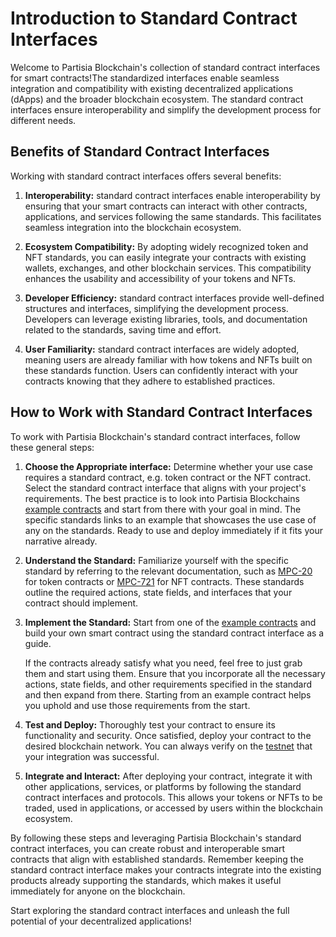 # Introduction to Standard Contract Interfaces

Welcome to Partisia Blockchain's collection of standard contract interfaces for smart contracts!The standardized interfaces enable seamless integration and compatibility with existing decentralized applications (dApps) and the broader blockchain ecosystem. The standard contract interfaces ensure interoperability and simplify the development process for different needs.

## Benefits of Standard Contract Interfaces

Working with standard contract interfaces offers several benefits:

1. **Interoperability:** standard contract interfaces enable interoperability by ensuring that your smart contracts can interact with other contracts, applications, and services following the same standards. This facilitates seamless integration into the blockchain ecosystem.

2. **Ecosystem Compatibility:** By adopting widely recognized token and NFT standards, you can easily integrate your contracts with existing wallets, exchanges, and other blockchain services. This compatibility enhances the usability and accessibility of your tokens and NFTs.

3. **Developer Efficiency:** standard contract interfaces provide well-defined structures and interfaces, simplifying the development process. Developers can leverage existing libraries, tools, and documentation related to the standards, saving time and effort.

4. **User Familiarity:** standard contract interfaces are widely adopted, meaning users are already familiar with how tokens and NFTs built on these standards function. Users can confidently interact with your contracts knowing that they adhere to established practices.

## How to Work with Standard Contract Interfaces

To work with Partisia Blockchain's standard contract interfaces, follow these general steps:

1. **Choose the Appropriate interface:** Determine whether your use case requires a standard contract, e.g. token contract or the NFT contract. Select the standard contract interface that aligns with your project's requirements. The best practice is to look into Partisia Blockchains [example contracts](../smart-contract-examples.md) and start from there with your goal in mind. The specific standards links to an example that showcases the use case of any on the standards. Ready to use and deploy immediately if it fits your narrative already.

2. **Understand the Standard:** Familiarize yourself with the specific standard by referring to the relevant documentation, such as [MPC-20](mpc-20-token-contract.md) for token contracts or [MPC-721](mpc-721-nft-contract.md) for NFT contracts. These standards outline the required actions, state fields, and interfaces that your contract should implement.

3. **Implement the Standard:** Start from one of the [example contracts](../smart-contract-examples.md) and build your own smart contract using the standard contract interface as a guide.

    If the contracts already satisfy what you need, feel free to just grab them and start using them. Ensure that you incorporate all the necessary actions, state fields, and other requirements specified in the standard and then expand from there. Starting from an example contract helps you uphold and use those requirements from the start.

4. **Test and Deploy:** Thoroughly test your contract to ensure its functionality and security. Once satisfied, deploy your contract to the desired blockchain network. You can always verify on the [testnet](../../smart-contracts/access-and-use-the-testnet.md) that your integration was successful.

5. **Integrate and Interact:** After deploying your contract, integrate it with other applications, services, or platforms by following the standard contract interfaces and protocols. This allows your tokens or NFTs to be traded, used in applications, or accessed by users within the blockchain ecosystem.

By following these steps and leveraging Partisia Blockchain's standard contract interfaces, you can create robust and interoperable smart contracts that align with established standards. Remember keeping the standard contract interface makes your contracts integrate into the existing products already supporting the standards, which makes it useful immediately for anyone on the blockchain.

Start exploring the standard contract interfaces and unleash the full potential of your decentralized applications!

